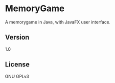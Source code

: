 # MemoryGame
A memorygame in Java, with JavaFX user interface.

Version
---------

1.0

License
---------
GNU GPLv3
